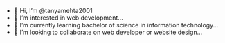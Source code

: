 - 👋 Hi, I’m @tanyamehta2001
- 👀 I’m interested in web development...
- 🌱 I’m currently learning  bachelor of science in information technology...
- 💞️ I’m looking to collaborate on web developer or website design...
  
<!---
tanyamehta2001/tanyamehta2001 is a ✨ special ✨ repository because its `README.md` (this file) appears on your GitHub profile.
You can click the Preview link to take a look at your changes.
--->
